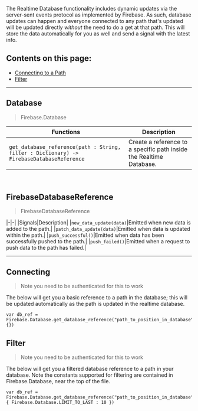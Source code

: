 The Realtime Database functionality includes dynamic updates via the server-sent events protocol as implemented by Firebase. As such, database updates can happen and everyone connected to any path that's updated will be updated directly *without* the need to do a get at that path. This will store the data automatically for you as well and send a signal with the latest info.


## Contents on this page:
- [Connecting to a Path](https://github.com/GodotNuts/GodotFirebase/wiki/Realtime-Database#Connecting)
- [Filter](https://github.com/GodotNuts/GodotFirebase/wiki/Realtime-Database#Filter)

***
## Database
> Firebase.Database

|Functions|Description|
|-|-|
|`get_database_reference(path : String, filter : Dictionary) -> FirebaseDatabaseReference`|Create a reference to a specific path inside the Realtime Database.|
<br/>

## FirebaseDatabaseReference
> FirebaseDatabaseReference

|-|-|
|Signals|Description|
|`new_data_update(data)`|Emitted when new data is added to the path.|
|`patch_data_update(data)`|Emitted when data is updated within the path.|
|`push_successful()`|Emitted when data has been successfully pushed to the path.|
|`push_failed()`|Emitted when a request to push data to the path has failed.|
<br/>
***

## Connecting
> Note you need to be authenticated for this to work

The below will get you a basic reference to a path in the database; this will be updated automatically as the path is updated in the realtime database.

```gdscript
var db_ref = Firebase.Database.get_database_reference("path_to_position_in_database", {})
```

## Filter
> Note you need to be authenticated for this to work

The below will get you a filtered database reference to a path in your database. Note the constants supported for filtering are contained in Firebase.Database, near the top of the file.

```gdscript
var db_ref = Firebase.Database.get_database_reference("path_to_position_in_database", { Firebase.Database.LIMIT_TO_LAST : 10 })
```
